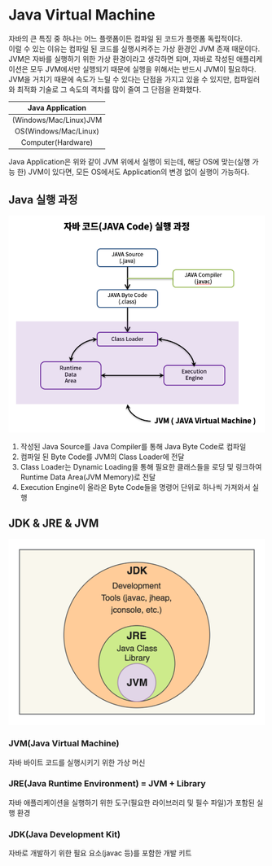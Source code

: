 # Java Virtual Machine
자바의 큰 특징 중 하나는 어느 플랫폼이든 컴파일 된 코드가 플랫폼 독립적이다.  
이럴 수 있는 이유는 컴파일 된 코드를 실행시켜주는 가상 환경인 JVM 존재 때문이다. 
JVM은 자바를 실행하기 위한 가상 환경이라고 생각하면 되며, 자바로 작성된 애플리케이션은 모두 JVM에서만 실행되기 때문에 실행을 위해서는 반드시 JVM이 필요하다.  
JVM을 거치기 때문에 속도가 느릴 수 있다는 단점을 가지고 있을 수 있지만, 컴파일러와 최적화 기술로 그 속도의 격차를 많이 줄여 그 단점을 완화했다.

|    Java Application    |
|:----------------------:|
| (Windows/Mac/Linux)JVM |
| OS(Windows/Mac/Linux)  |
|   Computer(Hardware)   |
Java Application은 위와 같이 JVM 위에서 실행이 되는데, 해당 OS에 맞는(실행 가능 한) JVM이 있다면, 모든 OS에서도 Application의 변경 없이 실행이 가능하다.  


## Java 실행 과정
![img.png](../image/java_excution_process.png)
1. 작성된 Java Source를 Java Compiler를 통해 Java Byte Code로 컴파일
2. 컴파일 된 Byte Code를 JVM의 Class Loader에 전달
3. Class Loader는 Dynamic Loading을 통해 필요한 클래스들을 로딩 및 링크하여 Runtime Data Area(JVM Memory)로 전달
4. Execution Engine이 올라온 Byte Code들을 명령어 단위로 하나씩 가져와서 실행


## JDK & JRE & JVM
![img.png](../image/java_jdk_diagram.png)
### JVM(Java Virtual Machine)
자바 바이트 코드를 실행시키기 위한 가상 머신
### JRE(Java Runtime Environment) = JVM + Library
자바 애플리케이션을 실행하기 위한 도구(필요한 라이브러리 및 필수 파일)가 포함된 실행 환경
### JDK(Java Development Kit)
자바로 개발하기 위한 필요 요소(javac 등)를 포함한 개발 키트
